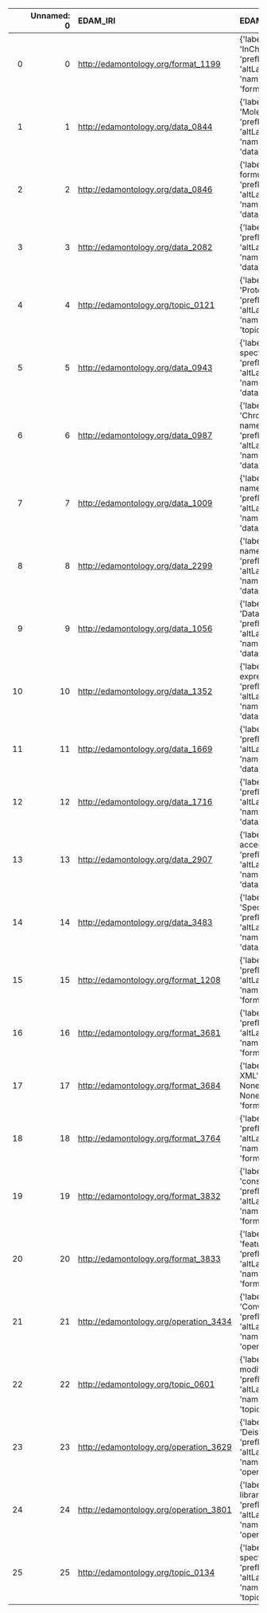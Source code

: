|    |   Unnamed: 0 | EDAM_IRI                               | EDAM_DESC                                                                                           | MS_IRI                                      | MS_DESC                              |
|---:|-------------:|:---------------------------------------|:----------------------------------------------------------------------------------------------------|:--------------------------------------------|:-------------------------------------|
|  0 |            0 | http://edamontology.org/format_1199    | {'label': 'InChIKey', 'prefLabel': None, 'altLabel': None, 'name': 'format_1199'}                   | http://purl.obolibrary.org/obo/MS_1002894   | {'label': 'InChIKey'}                |
|  1 |            1 | http://edamontology.org/data_0844      | {'label': 'Molecular mass', 'prefLabel': None, 'altLabel': None, 'name': 'data_0844'}               | http://purl.obolibrary.org/obo/MS_1000224   | {'label': 'Molecular mass'}          |
|  2 |            2 | http://edamontology.org/data_0846      | {'label': 'Chemical formula', 'prefLabel': None, 'altLabel': None, 'name': 'data_0846'}             | http://purl.obolibrary.org/obo/MS_1000864   | {'label': 'Chemical formula'}        |
|  3 |            3 | http://edamontology.org/data_2082      | {'label': 'Matrix', 'prefLabel': None, 'altLabel': None, 'name': 'data_2082'}                       | http://purl.obolibrary.org/obo/MS_4000006   | {'label': 'Matrix'}                  |
|  4 |            4 | http://edamontology.org/topic_0121     | {'label': 'Proteomics', 'prefLabel': None, 'altLabel': None, 'name': 'topic_0121'}                  | http://purl.obolibrary.org/obo/MS_1003348   | {'label': 'Proteomics'}              |
|  5 |            5 | http://edamontology.org/data_0943      | {'label': 'Mass spectrum', 'prefLabel': None, 'altLabel': None, 'name': 'data_0943'}                | http://purl.obolibrary.org/obo/MS_1000294   | {'label': 'Mass spectrum'}           |
|  6 |            6 | http://edamontology.org/data_0987      | {'label': 'Chromosome name', 'prefLabel': None, 'altLabel': None, 'name': 'data_0987'}              | http://purl.obolibrary.org/obo/MS_1002637   | {'label': 'Chromosome name'}         |
|  7 |            7 | http://edamontology.org/data_1009      | {'label': 'Protein name', 'prefLabel': None, 'altLabel': None, 'name': 'data_1009'}                 | http://purl.obolibrary.org/obo/MS_1000886   | {'label': 'Protein name'}            |
|  8 |            8 | http://edamontology.org/data_2299      | {'label': 'Gene name', 'prefLabel': None, 'altLabel': None, 'name': 'data_2299'}                    | http://purl.obolibrary.org/obo/MS_1000934   | {'label': 'Gene name'}               |
|  9 |            9 | http://edamontology.org/data_1056      | {'label': 'Database name', 'prefLabel': None, 'altLabel': None, 'name': 'data_1056'}                | http://purl.obolibrary.org/obo/MS_1001013   | {'label': 'Database name'}           |
| 10 |           10 | http://edamontology.org/data_1352      | {'label': 'Regular expression', 'prefLabel': None, 'altLabel': None, 'name': 'data_1352'}           | http://purl.obolibrary.org/obo/MS_1002479   | {'label': 'Regular expression'}      |
| 11 |           11 | http://edamontology.org/data_1669      | {'label': 'P-value', 'prefLabel': None, 'altLabel': None, 'name': 'data_1669'}                      | http://purl.obolibrary.org/obo/MS_1001191   | {'label': 'P-value'}                 |
| 12 |           12 | http://edamontology.org/data_1716      | {'label': 'GO', 'prefLabel': None, 'altLabel': None, 'name': 'data_1716'}                           | http://purl.obolibrary.org/obo/PEFF_0001018 | {'label': 'GO'}                      |
| 13 |           13 | http://edamontology.org/data_2907      | {'label': 'Protein accession', 'prefLabel': None, 'altLabel': None, 'name': 'data_2907'}            | http://purl.obolibrary.org/obo/MS_1000885   | {'label': 'Protein accession'}       |
| 14 |           14 | http://edamontology.org/data_3483      | {'label': 'Spectrum', 'prefLabel': None, 'altLabel': None, 'name': 'data_3483'}                     | http://purl.obolibrary.org/obo/MS_1000442   | {'label': 'Spectrum'}                |
| 15 |           15 | http://edamontology.org/format_1208    | {'label': 'protein', 'prefLabel': None, 'altLabel': None, 'name': 'format_1208'}                    | http://purl.obolibrary.org/obo/MS_1000882   | {'label': 'protein'}                 |
| 16 |           16 | http://edamontology.org/format_3681    | {'label': 'mzTab', 'prefLabel': None, 'altLabel': None, 'name': 'format_3681'}                      | http://purl.obolibrary.org/obo/MS_1002601   | {'label': 'mzTab'}                   |
| 17 |           17 | http://edamontology.org/format_3684    | {'label': 'PRIDE XML', 'prefLabel': None, 'altLabel': None, 'name': 'format_3684'}                  | http://purl.obolibrary.org/obo/MS_1002600   | {'label': 'PRIDE XML'}               |
| 18 |           18 | http://edamontology.org/format_3764    | {'label': 'idXML', 'prefLabel': None, 'altLabel': None, 'name': 'format_3764'}                      | http://purl.obolibrary.org/obo/MS_1002823   | {'label': 'idXML'}                   |
| 19 |           19 | http://edamontology.org/format_3832    | {'label': 'consensusXML', 'prefLabel': None, 'altLabel': None, 'name': 'format_3832'}               | http://purl.obolibrary.org/obo/MS_1002825   | {'label': 'consensusXML'}            |
| 20 |           20 | http://edamontology.org/format_3833    | {'label': 'featureXML', 'prefLabel': None, 'altLabel': None, 'name': 'format_3833'}                 | http://purl.obolibrary.org/obo/MS_1002824   | {'label': 'featureXML'}              |
| 21 |           21 | http://edamontology.org/operation_3434 | {'label': 'Conversion', 'prefLabel': None, 'altLabel': None, 'name': 'operation_3434'}              | http://purl.obolibrary.org/obo/PEFF_0000016 | {'label': 'Conversion'}              |
| 22 |           22 | http://edamontology.org/topic_0601     | {'label': 'Protein modifications', 'prefLabel': None, 'altLabel': None, 'name': 'topic_0601'}       | http://purl.obolibrary.org/obo/MS_1000933   | {'label': 'Protein modifications'}   |
| 23 |           23 | http://edamontology.org/operation_3629 | {'label': 'Deisotoping', 'prefLabel': None, 'altLabel': None, 'name': 'operation_3629'}             | http://purl.obolibrary.org/obo/MS_1000033   | {'label': 'Deisotoping'}             |
| 24 |           24 | http://edamontology.org/operation_3801 | {'label': 'Spectral library search', 'prefLabel': None, 'altLabel': None, 'name': 'operation_3801'} | http://purl.obolibrary.org/obo/MS_1001031   | {'label': 'Spectral library search'} |
| 25 |           25 | http://edamontology.org/topic_0134     | {'label': 'Mass spectrometry', 'prefLabel': None, 'altLabel': None, 'name': 'topic_0134'}           | http://purl.obolibrary.org/obo/MS_1000268   | {'label': 'Mass spectrometry'}       |